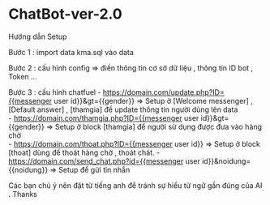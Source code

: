 # ChatBot-ver-2.0
﻿Hướng dẫn Setup
 
Bước 1 : import data kma.sql vào data

Bước 2 : cấu hình config => điền thông tin cơ sở dữ liệu , thông tin ID bot , Token ...

Bước 3 : cấu hình chatfuel
      - https://domain.com/update.php?ID={{messenger user id}}&gt={{gender}} => Setup ở [Welcome messenger] , [Default answer] , [thamgia] để update thông tin người dùng lên data	  
      - https://domain.com/thamgia.php?ID={{messenger user id}}&gt={{gender}} => Setup ở block [thamgia] để người sử dụng được đưa vào hàng chờ   
      - https://domain.com/thoat.php?ID={{messenger user id}} => Setup ở block [thoat] dùng để thoát hàng chờ , thoát chát.
      - https://domain.com/send_chat.php?id={{messenger user id}}&noidung={{noidung}} => Setup để gửi tin nhắn
	 
Các bạn chú ý nên đặt từ tiếng anh để tránh sự hiểu từ ngữ gần đúng của AI . Thanks
